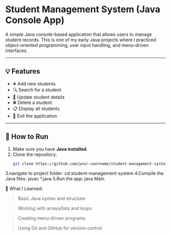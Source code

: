 # Student Management System (Java Console App)

A simple Java console-based application that allows users to manage student records. This is one of my early Java projects where I practiced object-oriented programming, user input handling, and menu-driven interfaces.

---

## 💡 Features

- ➕ Add new students
- 🔍 Search for a student
- 📝 Update student details
- ❌ Delete a student
- 📋 Display all students
- 🚪 Exit the application

---

## 📂 How to Run

1. Make sure you have **Java installed**.
2. Clone the repository:
   ```bash
   git clone https://github.com/your-username/student-management-system.git
3.navigate to project folder:
   cd student-management-system
4.Compile the Java files:
   javac *.java
5.Run the app:
  java Main

🧠 What I Learned:
>Basic Java syntax and structure

>Working with arrays/lists and loops

>Creating menu-driven programs

>Using Git and GitHub for version control
